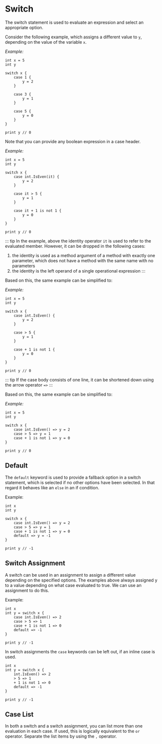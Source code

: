 # Switch

The switch statement is used to evaluate an expression and select an appropriate option.

Consider the following example, which assigns a different value to `y`, depending on the value of
the variable `x`.

_Example:_

```gno
int x = 5
int y

switch x {
    case 1 {
        y = 2
    }

    case 3 {
        y = 1
    }

    case 5 {
        y = 0
    }
}

print y // 0
```

Note that you can provide any boolean expression in a case header.

_Example:_

```gno
int x = 5
int y

switch x {
    case int.IsEven(it) {
        y = 2
    }

    case it > 5 {
        y = 1
    }

    case it + 1 is not 1 {
        y = 0
    }
}

print y // 0
```

::: tip
In the example, above the identity operator `it` is used to refer to the evaluated member.
However, it can be dropped in the following cases:

1. the identity is used as a method argument of a method with exactly one parameter, which does not
   have a method with the same name with no parameters
2. the identity is the left operand of a single operational expression
   :::

Based on this, the same example can be simplified to:

_Example:_

```gno
int x = 5
int y

switch x {
    case int.IsEven() {
        y = 2
    }

    case > 5 {
        y = 1
    }

    case + 1 is not 1 {
        y = 0
    }
}

print y // 0
```

::: tip
If the case body consists of one line, it can be shortened down using the arrow operator `=>`
:::

Based on this, the same example can be simplified to:

_Example:_

```gno
int x = 5
int y

switch x {
    case int.IsEven() => y = 2
    case > 5 => y = 1
    case + 1 is not 1 => y = 0
}

print y // 0
```

## Default

The `default` keyword is used to provide a fallback option in a switch statement, which is selected
if no other options have been selected. In that regard it behaves like an `else` in an if condition.

Example:

```gno
int x
int y

switch x {
    case int.IsEven() => y = 2
    case > 5 => y = 1
    case + 1 is not 1 => y = 0
    default => y = -1
}

print y // -1
```

## Switch Assignment

A switch can be used in an assignment to assign a different value depending on the specified
options. The examples above always assigned y to a value depending on what case evaluated to true.
We can use an assignment to do this.

Example:

```gno
int x
int y = switch x {
    case int.IsEven() => 2
    case > 5 => 1
    case + 1 is not 1 => 0
    default => -1
}

print y // -1
```

In switch assignments the `case` keywords can be left out, if an inline case is used.

```gno
int x
int y = switch x {
    int.IsEven() => 2
    > 5 => 1
    + 1 is not 1 => 0
    default => -1
}

print y // -1
```

## Case List

In both a switch and a switch assignment, you can list more than one evaluation in each case.
If used, this is logically equivalent to the `or` operator.
Separate the list items by using the `,` operator.
